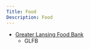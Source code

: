 ```yaml
---
Title: Food
Description: Food
---
```


* [Greater Lansing Food Bank](https://greaterlansingfoodbank.org/)
    * GLFB 